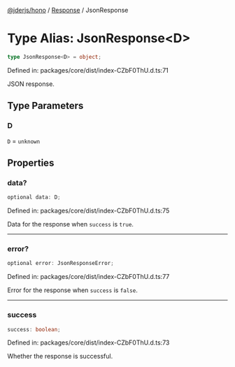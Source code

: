 [@jderjs/hono](../../README.md) / [Response](../README.md) / JsonResponse

# Type Alias: JsonResponse\<D\>

```ts
type JsonResponse<D> = object;
```

Defined in: packages/core/dist/index-CZbF0ThU.d.ts:71

JSON response.

## Type Parameters

### D

`D` = `unknown`

## Properties

### data?

```ts
optional data: D;
```

Defined in: packages/core/dist/index-CZbF0ThU.d.ts:75

Data for the response when `success` is `true`.

***

### error?

```ts
optional error: JsonResponseError;
```

Defined in: packages/core/dist/index-CZbF0ThU.d.ts:77

Error for the response when `success` is `false`.

***

### success

```ts
success: boolean;
```

Defined in: packages/core/dist/index-CZbF0ThU.d.ts:73

Whether the response is successful.
